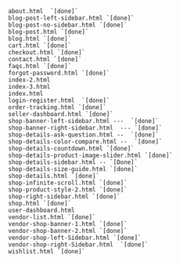 <!-- Checking On Live Server -->

    about.html  `[done]`
    blog-post-left-sidebar.html `[done]`
    blog-post-no-sidebar.html `[done]`
    blog-post.html `[done]`
    blog.html `[done]`
    cart.html `[done]`
    checkout.html `[done]`
    contact.html `[done]`
    faqs.html `[done]`
    forgot-password.html `[done]`
    index-2.html
    index-3.html
    index.html
    login-register.html  `[done]`
    order-tracking.html `[done]`
    seller-dashboard.html `[done]`
    shop-banner-left-sidebar.html ---  `[done]`
    shop-banner-right-sidebar.html  --- `[done]`
    shop-details-ask-question.html --  `[done]`
    shop-details-color-compare.html --  `[done]`
    shop-details-countdown.html `[done]` 
    shop-details-product-image-slider.html `[done]`
    shop-details-sidebar.html -- `[Done]`
    shop-details-size-guide.html `[done]`
    shop-details.html `[done]`
    shop-infinite-scroll.html `[done]`
    shop-product-style-2.html `[done]`
    shop-right-sidebar.html `[done]`
    shop.html `[done]`
    user-dashboard.html
    vendor-list.html `[done]`
    vendor-shop-banner-1.html `[done]`
    vendor-shop-banner-2.html `[done]`
    vendor-shop-left-Sidebar.html `[done]`
    vendor-shop-right-Sidebar.html  `[done]`
    wishlist.html `[done]`
